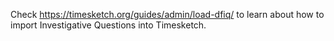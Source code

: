 Check https://timesketch.org/guides/admin/load-dfiq/ to learn about how to import
Investigative Questions into Timesketch.
